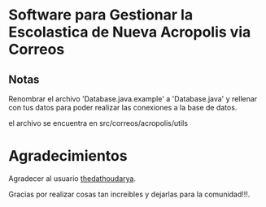 # Software para Gestionar la Escolastica de Nueva Acropolis via Correos
## Notas
Renombrar el archivo 'Database.java.example' a 'Database.java' y rellenar con
tus datos para poder realizar las conexiones a la base de datos.

el archivo se encuentra en src/correos/acropolis/utils

# Agradecimientos

Agradecer al usuario [thedathoudarya](https://github.com/thedathoudarya/WAGU-data-in-table-view).

Gracias por realizar cosas tan increibles y dejarlas para la comunidad!!!.
